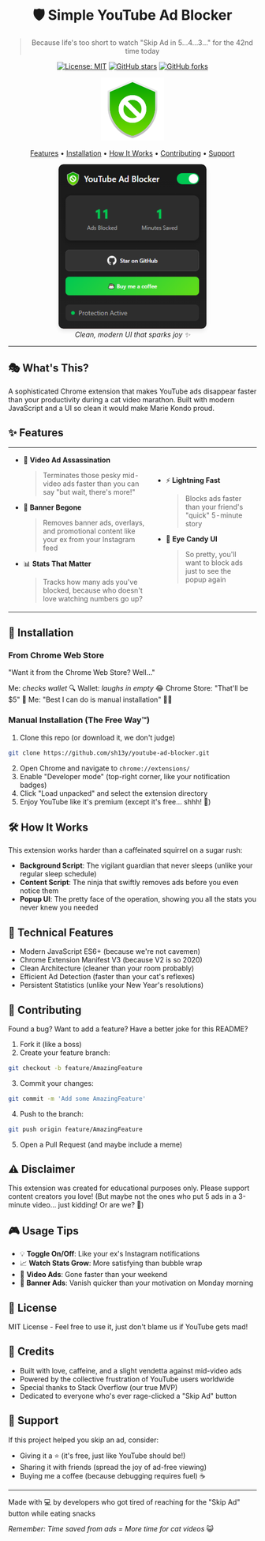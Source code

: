 <div align="center">

# 🛡️ Simple YouTube Ad Blocker

> Because life's too short to watch "Skip Ad in 5...4...3..." for the 42nd time today

[![License: MIT](https://img.shields.io/badge/License-MIT-green.svg)](https://opensource.org/licenses/MIT)
[![GitHub stars](https://img.shields.io/github/stars/sh13y/youtube-ad-blocker?style=social)](https://github.com/sh13y/youtube-ad-blocker/stargazers)
[![GitHub forks](https://img.shields.io/github/forks/sh13y/youtube-ad-blocker?style=social)](https://github.com/sh13y/youtube-ad-blocker/network/members)

<p align="center">
  <img src="assets/icon-128.png" alt="YouTube Ad Blocker Logo" width="128" height="128">
</p>

[Features](#-features) •
[Installation](#-installation) •
[How It Works](#%EF%B8%8F-how-it-works) •
[Contributing](#-contributing) •
[Support](#-support)

<p align="center">
  <img src="assets\preview.png" alt="Extension Preview" width="300" style="border-radius: 10px; box-shadow: 0 4px 8px rgba(0,0,0,0.1);">
  <br>
  <i>Clean, modern UI that sparks joy ✨</i>
</p>

</div>

---

## 🎭 What's This?
A sophisticated Chrome extension that makes YouTube ads disappear faster than your productivity during a cat video marathon. Built with modern JavaScript and a UI so clean it would make Marie Kondo proud.

## ✨ Features

<table>
<tr>
<td>

- 🎯 **Video Ad Assassination**
  > Terminates those pesky mid-video ads faster than you can say "but wait, there's more!"

- 🚫 **Banner Begone**
  > Removes banner ads, overlays, and promotional content like your ex from your Instagram feed

- 📊 **Stats That Matter**
  > Tracks how many ads you've blocked, because who doesn't love watching numbers go up?

</td>
<td>

- ⚡ **Lightning Fast**
  > Blocks ads faster than your friend's "quick" 5-minute story

- 🎨 **Eye Candy UI**
  > So pretty, you'll want to block ads just to see the popup again

</td>
</tr>
</table>

## 🚀 Installation

### From Chrome Web Store
"Want it from the Chrome Web Store? Well..."

Me: *checks wallet* 🔍
Wallet: *laughs in empty* 😂
Chrome Store: "That'll be $5" 🤑
Me: "Best I can do is manual installation" 💁‍♂️

### Manual Installation (The Free Way™)

1. Clone this repo (or download it, we don't judge)
```bash
git clone https://github.com/sh13y/youtube-ad-blocker.git
```

2. Open Chrome and navigate to `chrome://extensions/`
3. Enable "Developer mode" (top-right corner, like your notification badges)
4. Click "Load unpacked" and select the extension directory
5. Enjoy YouTube like it's premium (except it's free... shhh! 🤫)

## 🛠️ How It Works

This extension works harder than a caffeinated squirrel on a sugar rush:

- **Background Script**: The vigilant guardian that never sleeps (unlike your regular sleep schedule)
- **Content Script**: The ninja that swiftly removes ads before you even notice them
- **Popup UI**: The pretty face of the operation, showing you all the stats you never knew you needed

## 🎯 Technical Features

- Modern JavaScript ES6+ (because we're not cavemen)
- Chrome Extension Manifest V3 (because V2 is so 2020)
- Clean Architecture (cleaner than your room probably)
- Efficient Ad Detection (faster than your cat's reflexes)
- Persistent Statistics (unlike your New Year's resolutions)

## 🤝 Contributing

Found a bug? Want to add a feature? Have a better joke for this README?

1. Fork it (like a boss)
2. Create your feature branch:
```bash
git checkout -b feature/AmazingFeature
```
3. Commit your changes:
```bash
git commit -m 'Add some AmazingFeature'
```
4. Push to the branch:
```bash
git push origin feature/AmazingFeature
```
5. Open a Pull Request (and maybe include a meme)

## ⚠️ Disclaimer

This extension was created for educational purposes only. Please support content creators you love! 
(But maybe not the ones who put 5 ads in a 3-minute video... just kidding! Or are we? 🤔)

## 🎮 Usage Tips

- 💡 **Toggle On/Off**: Like your ex's Instagram notifications
- 📈 **Watch Stats Grow**: More satisfying than bubble wrap
- 🎥 **Video Ads**: Gone faster than your weekend
- 🎯 **Banner Ads**: Vanish quicker than your motivation on Monday morning

## 📜 License

MIT License - Feel free to use it, just don't blame us if YouTube gets mad! 

## 🙏 Credits

- Built with love, caffeine, and a slight vendetta against mid-video ads
- Powered by the collective frustration of YouTube users worldwide
- Special thanks to Stack Overflow (our true MVP)
- Dedicated to everyone who's ever rage-clicked a "Skip Ad" button

## 💖 Support

If this project helped you skip an ad, consider:
- Giving it a ⭐️ (it's free, just like YouTube should be!)
- Sharing it with friends (spread the joy of ad-free viewing)
- Buying me a coffee (because debugging requires fuel) ☕

---

Made with 💻 by developers who got tired of reaching for the "Skip Ad" button while eating snacks

*Remember: Time saved from ads = More time for cat videos* 😺



